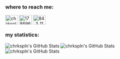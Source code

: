 <h3 align="left">where to reach me:</h3>
<p align="left">
<a href="https://linkedin.com/in/chrkspln" target="blank"><img align="center" src="https://raw.githubusercontent.com/rahuldkjain/github-profile-readme-generator/master/src/images/icons/Social/linked-in-alt.svg" alt="chrkspln" height="30" width="40" /></a>
<a href="https://stackoverflow.com/users/17869645" target="blank"><img align="center" src="https://raw.githubusercontent.com/rahuldkjain/github-profile-readme-generator/master/src/images/icons/Social/stack-overflow.svg" alt="17869645" height="30" width="40" /></a>
<a href="https://www.leetcode.com/84_3_11" target="blank"><img align="center" src="https://raw.githubusercontent.com/rahuldkjain/github-profile-readme-generator/master/src/images/icons/Social/leet-code.svg" alt="84_3_11" height="30" width="40" /></a>
</p>

<h3 align="left">my statistics:</h3>
<img src="https://github-readme-stats.vercel.app/api?username=chrkspln&theme=radical&show_icons=true&hide_border=true&count_private=true" alt="chrkspln's GitHub Stats" />
<img src="https://github-readme-stats.vercel.app/api/top-langs/?username=chrkspln&theme=radical&show_icons=true&hide_border=true&layout=compact" alt="chrkspln's GitHub Stats" />
<img src="https://github-readme-streak-stats.herokuapp.com/?user=chrkspln&theme=radical&hide_border=true" alt="chrkspln's GitHub Stats" />
